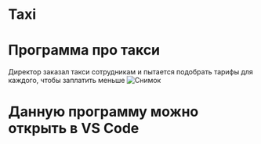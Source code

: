 # Taxi
#  Программа  про такси
Директор заказал такси сотрудникам и пытается подобрать тарифы для каждого, чтобы заплатить меньше
![Снимок](https://sun9-54.userapi.com/impg/0W-i4JgFqKxxdvA1yZBwx9wTpRpnW2ed8FIw2A/pxFZhQiOpDs.jpg?size=663x183&quality=96&sign=9df5d6fe0bd287dc05cc8e3bfc9d555f&type=album)
#  Данную программу можно открыть в VS Code
